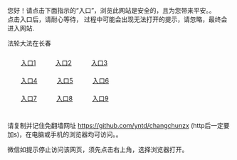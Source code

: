 您好！请点击下面指示的“入口”，浏览此网站是安全的，且为您带来平安。。 <br/>
点击入口后，请耐心等待， 过程中可能会出现无法打开的提示，请忽略，最终会进入网站. </br>

法轮大法在长春<br/>
<div style="padding:10px"><a style="margin:20px" target="_blank" href="https://d12erntcvrzuos.cloudfront.net/2Qpsp?jqzjgn" id="ccLink1" rel="nofollow">入口1</a> <a target="_blank" style="margin:20px" href="https://d198xv217w1d4o.cloudfront.net/2Qpsp?atkult" id="ccLink2" rel="nofollow">入口2</a> <a style="margin:20px" target="_blank" href="https://d6emwrv6hbv7x.cloudfront.net/2Qpsp?ndtur" id="ccLink3" rel="nofollow">入口3</a></div>

<div style="padding:10px" ><a style="margin:20px" target="_blank" href="https://d12erntcvrzuos.cloudfront.net/2Qpsp?jqzjgn" id="ccLink4" rel="nofollow">入口4</a> <a style="margin:20px" href="https://d198xv217w1d4o.cloudfront.net/2Qpsp?atkult" target="_blank" id="ccLink5" rel="nofollow">入口5</a> <a style="margin:20px" href="https://d6emwrv6hbv7x.cloudfront.net/2Qpsp?ndtur" target="_blank" id="ccLink6" rel="nofollow">入口6</a></div>

<div style="padding:10px"><a style="margin:20px" target="_blank" href="https://d12erntcvrzuos.cloudfront.net/2Qpsp?jqzjgn" id="ccLink7" rel="nofollow">入口7</a> <a style="margin:20px" href="https://d198xv217w1d4o.cloudfront.net/2Qpsp?atkult" target="_blank" id="ccLink8" rel="nofollow">入口8</a> <a style="margin:20px" target="_blank" href="https://d6emwrv6hbv7x.cloudfront.net/2Qpsp?ndtur" id="ccLink9" rel="nofollow">入口9</a></div>

<br/>



请复制并记住免翻墙网址 https://github.com/yntd/changchunzx (http后一定要加s)，在电脑或手机的浏览器均可访问。。<br/>

微信如提示停止访问该网页，须先点击右上角，选择浏览器打开。
